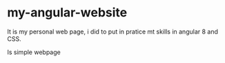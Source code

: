 # my-angular-website

It is my personal web page, i did to put in pratice mt skills in angular 8 and CSS.

Is simple webpage

